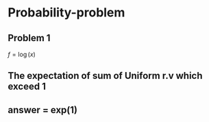 # Probability-problem

## Problem 1

$f = \log(x)$

## The expectation of sum of Uniform r.v which exceed 1
## answer = exp(1)
